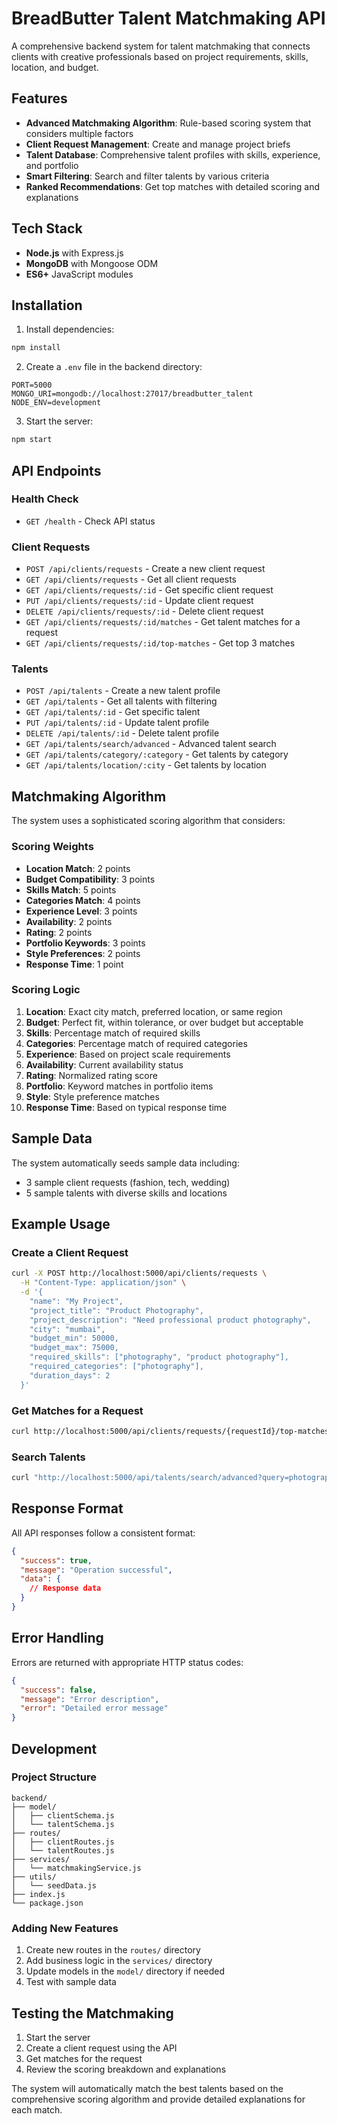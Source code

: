 # BreadButter Talent Matchmaking API

A comprehensive backend system for talent matchmaking that connects clients with creative professionals based on project requirements, skills, location, and budget.

## Features

- **Advanced Matchmaking Algorithm**: Rule-based scoring system that considers multiple factors
- **Client Request Management**: Create and manage project briefs
- **Talent Database**: Comprehensive talent profiles with skills, experience, and portfolio
- **Smart Filtering**: Search and filter talents by various criteria
- **Ranked Recommendations**: Get top matches with detailed scoring and explanations

## Tech Stack

- **Node.js** with Express.js
- **MongoDB** with Mongoose ODM
- **ES6+** JavaScript modules

## Installation

1. Install dependencies:
```bash
npm install
```

2. Create a `.env` file in the backend directory:
```env
PORT=5000
MONGO_URI=mongodb://localhost:27017/breadbutter_talent
NODE_ENV=development
```

3. Start the server:
```bash
npm start
```

## API Endpoints

### Health Check
- `GET /health` - Check API status

### Client Requests
- `POST /api/clients/requests` - Create a new client request
- `GET /api/clients/requests` - Get all client requests
- `GET /api/clients/requests/:id` - Get specific client request
- `PUT /api/clients/requests/:id` - Update client request
- `DELETE /api/clients/requests/:id` - Delete client request
- `GET /api/clients/requests/:id/matches` - Get talent matches for a request
- `GET /api/clients/requests/:id/top-matches` - Get top 3 matches

### Talents
- `POST /api/talents` - Create a new talent profile
- `GET /api/talents` - Get all talents with filtering
- `GET /api/talents/:id` - Get specific talent
- `PUT /api/talents/:id` - Update talent profile
- `DELETE /api/talents/:id` - Delete talent profile
- `GET /api/talents/search/advanced` - Advanced talent search
- `GET /api/talents/category/:category` - Get talents by category
- `GET /api/talents/location/:city` - Get talents by location

## Matchmaking Algorithm

The system uses a sophisticated scoring algorithm that considers:

### Scoring Weights
- **Location Match**: 2 points
- **Budget Compatibility**: 3 points
- **Skills Match**: 5 points
- **Categories Match**: 4 points
- **Experience Level**: 3 points
- **Availability**: 2 points
- **Rating**: 2 points
- **Portfolio Keywords**: 3 points
- **Style Preferences**: 2 points
- **Response Time**: 1 point

### Scoring Logic
1. **Location**: Exact city match, preferred location, or same region
2. **Budget**: Perfect fit, within tolerance, or over budget but acceptable
3. **Skills**: Percentage match of required skills
4. **Categories**: Percentage match of required categories
5. **Experience**: Based on project scale requirements
6. **Availability**: Current availability status
7. **Rating**: Normalized rating score
8. **Portfolio**: Keyword matches in portfolio items
9. **Style**: Style preference matches
10. **Response Time**: Based on typical response time

## Sample Data

The system automatically seeds sample data including:
- 3 sample client requests (fashion, tech, wedding)
- 5 sample talents with diverse skills and locations

## Example Usage

### Create a Client Request
```bash
curl -X POST http://localhost:5000/api/clients/requests \
  -H "Content-Type: application/json" \
  -d '{
    "name": "My Project",
    "project_title": "Product Photography",
    "project_description": "Need professional product photography",
    "city": "mumbai",
    "budget_min": 50000,
    "budget_max": 75000,
    "required_skills": ["photography", "product photography"],
    "required_categories": ["photography"],
    "duration_days": 2
  }'
```

### Get Matches for a Request
```bash
curl http://localhost:5000/api/clients/requests/{requestId}/top-matches
```

### Search Talents
```bash
curl "http://localhost:5000/api/talents/search/advanced?query=photography&location=mumbai&minRating=4.0"
```

## Response Format

All API responses follow a consistent format:

```json
{
  "success": true,
  "message": "Operation successful",
  "data": {
    // Response data
  }
}
```

## Error Handling

Errors are returned with appropriate HTTP status codes:

```json
{
  "success": false,
  "message": "Error description",
  "error": "Detailed error message"
}
```

## Development

### Project Structure
```
backend/
├── model/
│   ├── clientSchema.js
│   └── talentSchema.js
├── routes/
│   ├── clientRoutes.js
│   └── talentRoutes.js
├── services/
│   └── matchmakingService.js
├── utils/
│   └── seedData.js
├── index.js
└── package.json
```

### Adding New Features
1. Create new routes in the `routes/` directory
2. Add business logic in the `services/` directory
3. Update models in the `model/` directory if needed
4. Test with sample data

## Testing the Matchmaking

1. Start the server
2. Create a client request using the API
3. Get matches for the request
4. Review the scoring breakdown and explanations

The system will automatically match the best talents based on the comprehensive scoring algorithm and provide detailed explanations for each match. 